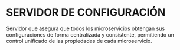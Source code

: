 # SERVIDOR DE CONFIGURACIÓN

Servidor que asegura que todos los microservicios obtengan sus configuraciones de forma centralizada y consistente, permitiendo un control unificado de las propiedades de cada microservicio.
